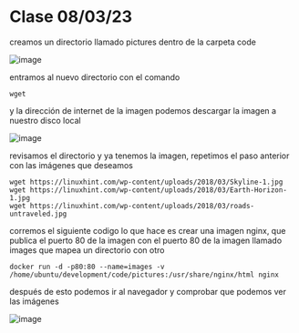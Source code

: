 # Clase 08/03/23 #

creamos un directorio llamado pictures dentro de la carpeta code

![image](https://user-images.githubusercontent.com/123017277/224050993-59c4480d-dfa5-44f4-9683-9e6f577220e3.png)

entramos al nuevo directorio con el comando 
```
wget
```
y la dirección de internet de la imagen podemos descargar la imagen a nuestro disco local

![image](https://user-images.githubusercontent.com/123017277/224051914-94bd8b4b-e428-422e-a3db-565222e6774b.png)

revisamos el directorio y ya tenemos la imagen, repetimos el paso anterior con las imágenes que deseamos
```
wget https://linuxhint.com/wp-content/uploads/2018/03/Skyline-1.jpg
wget https://linuxhint.com/wp-content/uploads/2018/03/Earth-Horizon-1.jpg
wget https://linuxhint.com/wp-content/uploads/2018/03/roads-untraveled.jpg
```
corremos el siguiente codigo lo que hace es crear una imagen nginx, que publica el puerto 80 de la imagen con el puerto 80 de la imagen llamado images que mapea un directorio con otro
```
docker run -d -p80:80 --name=images -v /home/ubuntu/development/code/pictures:/usr/share/nginx/html nginx
```
después de esto podemos ir al navegador y comprobar que podemos ver las imágenes

![image](https://user-images.githubusercontent.com/123017277/224059009-89de7f90-8bc5-46bf-9a50-8d87aee1c364.png)
